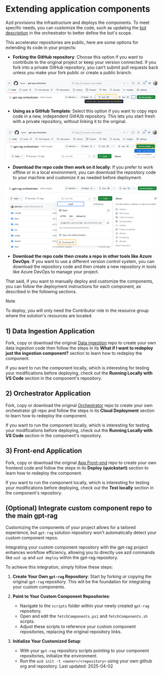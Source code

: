 # Extending application components

Azd provisions the infrastructure and deploys the components. To meet specific needs, you can customize the code, such as updating the [bot description](https://github.com/Azure/gpt-rag-orchestrator/blob/main/orc/bot_description.prompt) in the orchestrator to better define the bot's scope.

This accelerator repositories are public, here are some options for extending its code in your projects: 

- **Forking the GitHub repository**: Choose this option if you want to contribute to the original project or keep your version connected. If you fork into a private GitHub repository, you can’t submit pull requests back unless you make your fork public or create a public branch.

![Extending Forking](../media/extending-forking.png)

- **Using as a GitHub Template**: Select this option if you want to copy repo code in a new, independent GitHUb repository. This lets you start fresh with a private repository, without linking it to the original.

![Extending as a Template](../media/extending-use-as-template.png)

- **Download the repo code then work on it locally**: If you prefer to work offline or in a local environment, you can download the repository code to your machine and customize it as needed before deployment.

![Extending as a Template](../media/extending-download.png)

- **Download the repo code then create a repo in other tools like Azure DevOps**: If you want to use a different version control system, you can download the repository code and then create a new repository in tools like Azure DevOps to manage your project.

That said, if you want to manually deploy and customize the components, you can follow the deployment instructions for each component, as described in the following sections.

> [!NOTE]
> To deploy, you will only need the Contributor role in the resource group where the solution's resources are located.

## **1) Data Ingestion Application**

Fork, copy or download the original [Data ingestion](https://github.com/Azure/gpt-rag-ingestion) repo to create your own data ingestion code then follow the steps in its **What if I want to redeploy just the ingestion component?** section to learn how to redeploy the component.

If you want to run the component locally, which is interesting for testing your modifications before deploying, check out the **Running Locally with VS Code** section in the component's repository.

## **2) Orchestrator Application**

Fork, copy or download the original [Orchestrator](https://github.com/Azure/gpt-rag-orchestrator) repo to create your own orchestrator git repo and follow the steps in its **Cloud Deployment** section to learn how to redeploy the component.

If you want to run the component locally, which is interesting for testing your modifications before deploying, check out the **Running Locally with VS Code** section in the component's repository.

## **3) Front-end Application**

Fork, copy or download the original [App Front-end](https://github.com/Azure/gpt-rag-frontend) repo to create your own frontend code and follow the steps in its **Deploy (quickstart)** section to learn how to redeploy the component.

If you want to run the component locally, which is interesting for testing your modifications before deploying, check out the **Test locally** section in the component's repository.

## **(Optional) Integrate custom component repo to the main gpt-rag**

Customizing the components of your project allows for a tailored experience, but `gpt-rag` solution repository won't automatically detect your custom component repos.

Integrating your custom component repository with the gpt-rag project enhances workflow efficiency, allowing you to directly use azd commands like `azd up` and `azd deploy` within the gpt-rag repository.

To achieve this integration, simply follow these steps:

1. **Create Your Own `gpt-rag` Repository**: Start by forking or copying the original `gpt-rag` repository. This will be the foundation for integrating your custom components.

2. **Point to Your Custom Component Repositories**:
   - Navigate to the `scripts` folder within your newly created `gpt-rag` repository.
   - Open and edit the  `fetchComponents.ps1` and `fetchComponents.sh` scripts.
   - Adjust these scripts to reference your custom component repositories, replacing the original repository links.

3. **Initialize Your Customized Setup**:
   - With your `gpt-rag` repository scripts pointing to your component repositories, initialize the environment.
   - Run the `azd init -t <owner>/<repository>` using your own github org and repository.
Last updated: 2025-04-02
